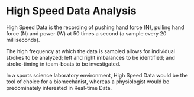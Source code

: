 # High Speed Data Analysis

High Speed Data is the recording of pushing hand force (N), pulling hand force (N) and power (W) at 50 times a second (a sample every 20 milliseconds).

The high frequency at which the data is sampled allows for individual strokes to be analyzed; left and right imbalances to be identified; and stroke-timing in team-boats to be investigated.

In a sports science laboratory environment, High Speed Data would be the tool of choice for a biomechanist, whereas a physiologist would be predominately interested in Real-time Data.